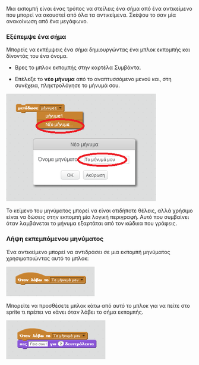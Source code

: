 Μια εκπομπή είναι ένας τρόπος να στείλεις ένα σήμα από ένα αντικείμενο που μπορεί να ακουστεί από όλα τα αντικείμενα. Σκέψου το σαν μία ανακοίνωση από ένα μεγάφωνο.

### Εξέπεμψε ένα σήμα

Μπορείς να εκπέμψεις ένα σήμα δημιουργώντας ένα μπλοκ εκπομπής και δίνοντάς του ένα όνομα.

+ Βρες το μπλοκ εκπομπής στην καρτέλα Συμβάντα.

+ Επέλεξε το **νέο μήνυμα** από το αναπτυσσόμενο μενού και, στη συνέχεια, πληκτρολόγησε το μήνυμά σου.

![Δημιούργησε μία εκπομπή](images/create-a-broadcast.png)

Το κείμενο του μηνύματος μπορεί να είναι οτιδήποτε θέλεις, αλλά χρήσιμο είναι να δώσεις στην εκπομπή μία λογική περιγραφή. Αυτό που συμβαίνει όταν λαμβάνεται το μήνυμα εξαρτάται από τον κώδικα που γράφεις.

### Λήψη εκπεμπόμενου μηνύματος

Ένα αντικείμενο μπορεί να αντιδράσει σε μια εκπομπή μηνύματος χρησιμοποιώντας αυτό το μπλοκ:

![Λήψη μίας εκπομπής](images/receive-a-broadcast.png)

Μπορείτε να προσθέσετε μπλοκ κάτω από αυτό το μπλοκ για να πείτε στο sprite τι πρέπει να κάνει όταν λάβει το σήμα εκπομπής.

![Παράδειγμα λήψης](images/receive-example.png)